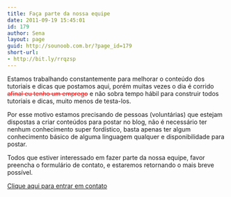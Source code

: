 ```yaml
---
title: Faça parte da nossa equipe
date: 2011-09-19 15:45:01
id: 179
author: Sena
layout: page
guid: http://sounoob.com.br/?page_id=179
short-url:
- http://bit.ly/rrqzsp
---
```


Estamos trabalhando constantemente para melhorar o conteúdo dos tutoriais e dicas que postamos aqui, porém muitas vezes o dia é corrido <span style="color: #ff0000;"><del>afinal eu tenho um emprego</del></span> e não sobra tempo hábil para construir todos tutoriais e dicas, muito menos de testa-los.

Por esse motivo estamos precisando de pessoas (voluntárias) que estejam dispostas a criar conteúdos para postar no blog, não é necessário ter nenhum conhecimento super fordístico, basta apenas ter algum conhecimento básico de alguma linguagem qualquer e disponibilidade para postar.

Todos que estiver interessado em fazer parte da nossa equipe, favor preencha o formulário de contato, e estaremos retornando o mais breve possível.

[Clique aqui para entrar em contato](./contato/ "Contato")